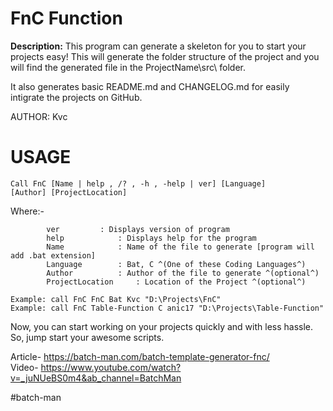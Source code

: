 # FnC Function
**Description:**
This program can generate a skeleton for you to start your projects easy! This will generate the folder structure of the project and you will find the generated file in the ProjectName\src\ folder.

It also generates basic README.md and CHANGELOG.md for easily intigrate the projects on GitHub.

AUTHOR:	Kvc

# USAGE

<code>Call FnC [Name | help , /? , -h , -help | ver]  [Language] [Author] [ProjectLocation]</code>

Where:-

 			ver			: Displays version of program
 			help			: Displays help for the program
 			Name			: Name of the file to generate [program will add .bat extension]
 			Language		: Bat, C ^(One of these Coding Languages^) 
			Author			: Author of the file to generate ^(optional^)
			ProjectLocation 	: Location of the Project ^(optional^) 

 	Example: call FnC FnC Bat Kvc "D:\Projects\FnC" 
 	Example: call FnC Table-Function C anic17 "D:\Projects\Table-Function" 

 Now, you can start working on your projects quickly and with less hassle.
 So, jump start your awesome scripts.

 Article- https://batch-man.com/batch-template-generator-fnc/  
 Video- https://www.youtube.com/watch?v=_juNUeBS0m4&ab_channel=BatchMan
 
 #batch-man

